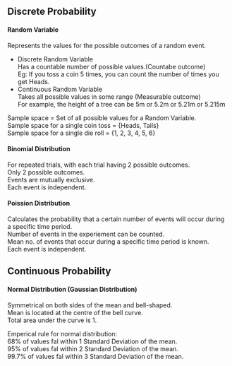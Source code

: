 ## Discrete Probability

#### Random Variable
Represents the values for the possible outcomes of a random event.  
* Discrete Random Variable  
Has a countable number of possible values.(Countabe outcome)  
Eg: If you toss a coin 5 times, you can count the number of times you get Heads.
* Continuous Random Variable  
Takes all possible values in some range (Measurable outcome)  
For example, the height of a tree can be 5m or 5.2m or 5.21m or 5.215m

Sample space = Set of all possible values for a Random Variable.  
Sample space for a single coin toss = {Heads, Tails}  
Sample space for a single die roll = {1, 2, 3, 4, 5, 6}  

#### Binomial Distribution

For repeated trials, with each trial having 2 possible outcomes.  
Only 2 possible outcomes.  
Events are mutually exclusive.  
Each event is independent.

#### Poission Distribution

Calculates the probability that a certain number of events will occur during a specific time period.  
Number of events in the experiement can be counted.  
Mean no. of events that occur during a specific time period is known.  
Each event is independent.

## Continuous Probability

#### Normal Distribution (Gaussian Distribution)
Symmetrical on both sides of the mean and bell-shaped.  
Mean is located at the centre of the bell curve.  
Total area under the curve is 1.  

Emperical rule for normal distribution:  
68% of values fal within 1 Standard Deviation of the mean.  
95% of values fal within 2 Standard Deviation of the mean.  
99.7% of values fal within 3 Standard Deviation of the mean.  

